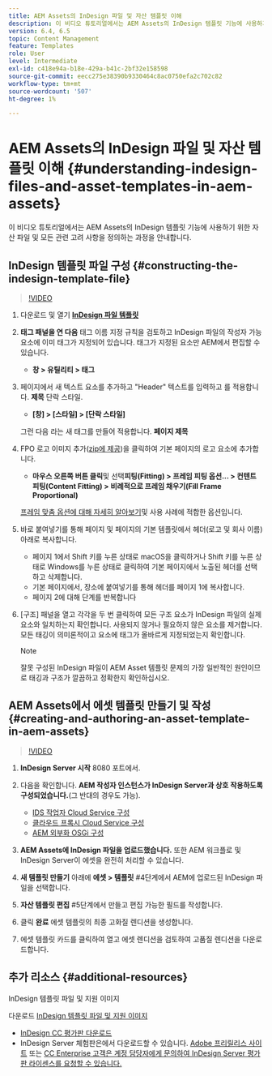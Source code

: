 ```yaml
---
title: AEM Assets의 InDesign 파일 및 자산 템플릿 이해
description: 이 비디오 튜토리얼에서는 AEM Assets의 InDesign 템플릿 기능에 사용하기 위한 자산 파일 및 모든 관련 고려 사항을 정의하는 과정을 안내합니다.
version: 6.4, 6.5
topic: Content Management
feature: Templates
role: User
level: Intermediate
exl-id: c418e94a-b18e-429a-b41c-2bf32e158598
source-git-commit: eecc275e38390b9330464c8ac0750efa2c702c82
workflow-type: tm+mt
source-wordcount: '507'
ht-degree: 1%

---
```


# AEM Assets의 InDesign 파일 및 자산 템플릿 이해 {#understanding-indesign-files-and-asset-templates-in-aem-assets}

이 비디오 튜토리얼에서는 AEM Assets의 InDesign 템플릿 기능에 사용하기 위한 자산 파일 및 모든 관련 고려 사항을 정의하는 과정을 안내합니다.

## InDesign 템플릿 파일 구성 {#constructing-the-indesign-template-file}

>[!VIDEO](https://video.tv.adobe.com/v/19293?quality=12&learn=on)

1. 다운로드 및 열기 [**InDesign 파일 템플릿**](assets/asset-templates-tutorial-video--supporting-files.zip)
2. **태그 패널을 연 다음** 태그 이름 지정 규칙을 검토하고 InDesign 파일의 작성자 가능 요소에 이미 태그가 지정되어 있습니다. 태그가 지정된 요소만 AEM에서 편집할 수 있습니다.

   * **창 > 유틸리티 > 태그**

3. 페이지에서 새 텍스트 요소를 추가하고 &quot;Header&quot; 텍스트를 입력하고 를 적용합니다. **제목** 단락 스타일.

   * **[창] > [스타일] > [단락 스타일]**

   그런 다음 라는 새 태그를 만들어 적용합니다. **페이지 제목**

4. FPO 로고 이미지 추가([zip에 제공](assets/asset-templates-tutorial-video--supporting-files.zip))을 클릭하여 기본 페이지의 로고 요소에 추가합니다.

   * **마우스 오른쪽 버튼 클릭**&#x200B;및 선택&#x200B;**피팅(Fitting) > 프레임 피팅 옵션... > 컨텐트 피팅(Content Fitting) > 비례적으로 프레임 채우기(Fill Frame Proportional)**

   [프레임 맞춤 옵션에 대해 자세히 알아보기](https://helpx.adobe.com/indesign/using/frames-objects.html#fitting_objects_to_frames)및 사용 사례에 적합한 옵션입니다.

5. 바로 붙여넣기를 통해 페이지 및 페이지의 기본 템플릿에서 헤더(로고 및 회사 이름) 아래로 복사합니다.

   * 페이지 1에서 Shift 키를 누른 상태로 macOS을 클릭하거나 Shift 키를 누른 상태로 Windows를 누른 상태로 클릭하여 기본 페이지에서 노출된 헤더를 선택하고 삭제합니다.
   * 기본 페이지에서, 장소에 붙여넣기를 통해 헤더를 페이지 1에 복사합니다.
   * 페이지 2에 대해 단계를 반복합니다

6. [구조] 패널을 열고 각각을 두 번 클릭하여 모든 구조 요소가 InDesign 파일의 실제 요소와 일치하는지 확인합니다. 사용되지 않거나 필요하지 않은 요소를 제거합니다. 모든 태깅이 의미론적이고 요소에 태그가 올바르게 지정되었는지 확인합니다.

   >[!NOTE]
   >
   >잘못 구성된 InDesign 파일이 AEM Asset 템플릿 문제의 가장 일반적인 원인이므로 태깅과 구조가 깔끔하고 정확한지 확인하십시오.

## AEM Assets에서 에셋 템플릿 만들기 및 작성 {#creating-and-authoring-an-asset-template-in-aem-assets}

>[!VIDEO](https://video.tv.adobe.com/v/19294?quality=12&learn=on)

1. **InDesign Server 시작** 8080 포트에서.
2. 다음을 확인합니다. **AEM 작성자 인스턴스가 InDesign Server과 상호 작용하도록 구성되었습니다.**(그 반대의 경우도 가능).

   * [IDS 작업자 Cloud Service 구성](http://localhost:4502/etc/cloudservices/proxy/ids.html)
   * [클라우드 프록시 Cloud Service 구성](http://localhost:4502/etc/cloudservices/proxy.html)
   * [AEM 외부화 OSGi 구성](http://localhost:4502/system/console/configMgr)

3. **AEM Assets에 InDesign 파일을 업로드했습니다.** 또한 AEM 워크플로 및 InDesign Server이 에셋을 완전히 처리할 수 있습니다.
4. **새 템플릿 만들기** 아래에 **에셋 > 템플릿** #4단계에서 AEM에 업로드된 InDesign 파일을 선택합니다.
5. **자산 템플릿 편집** #5단계에서 만들고 편집 가능한 필드를 작성합니다.
6. 클릭 **완료** 에셋 템플릿의 최종 고화질 렌디션을 생성합니다.
7. 에셋 템플릿 카드를 클릭하여 열고 에셋 렌디션을 검토하여 고품질 렌디션을 다운로드합니다.

## 추가 리소스 {#additional-resources}

InDesign 템플릿 파일 및 지원 이미지

다운로드 [InDesign 템플릿 파일 및 지원 이미지](assets/asset-templates-tutorial-video--supporting-files-1.zip)

* [InDesign CC 평가판 다운로드](https://creative.adobe.com/products/download/indesign)
* InDesign Server 체험판은에서 다운로드할 수 있습니다. [Adobe 프리릴리스 사이트](https://www.adobeprerelease.com/) 또는 [CC Enterprise 고객은 계정 담당자에게 문의하여 InDesign Server 평가판 라이센스를 요청할 수 있습니다.](https://www.adobe.com/products/indesignserver/faq.html)
